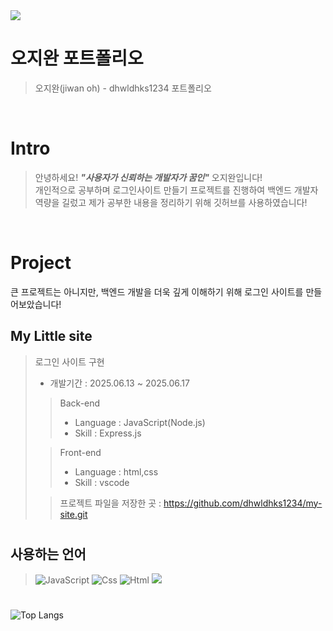 
<img src="https://capsule-render.vercel.app/api?type=waving&color=auto&height=300&section=header&text=Welcome&desc=My%20Github%20Page!%20&descAlignY=66&descAlign=62&render&fontSize=90" />

<br />

# 오지완 포트폴리오

> 오지완(jiwan oh) - dhwldhks1234 포트폴리오

<br />

# Intro

> 안녕하세요! ***"사용자가 신뢰하는 개발자가 꿈인"*** 오지완입니다!  
> 개인적으로 공부하며 로그인사이트 만들기 프로젝트를 진행하여 백엔드 개발자 역량을 길렀고
> 제가 공부한 내용을 정리하기 위해 깃허브를 사용하였습니다!

<br />

# Project
큰 프로젝트는 아니지만, 백엔드 개발을 더욱 깊게 이해하기 위해
로그인 사이트를 만들어보았습니다!

## My Little site

> 로그인 사이트 구현
>
> - 개발기간 : 2025.06.13 ~ 2025.06.17
>
>> Back-end
>> - Language : JavaScript(Node.js) 
>> - Skill : Express.js 
>
>> Front-end
>> - Language : html,css
>> - Skill : vscode
>>
>
>> 프로젝트 파일을 저장한 곳 : https://github.com/dhwldhks1234/my-site.git
# 

## 사용하는 언어
> <img alt="JavaScript" src ="https://img.shields.io/badge/JavaScriipt-F7DF1E.svg?&style=for-the-badge&logo=JavaScript&logoColor=black"/>
> <img alt="Css" src ="https://img.shields.io/badge/CSS-1572B6.svg?&style=for-the-badge&logo=CSS&logoColor=white"/>
> <img alt="Html" src ="https://img.shields.io/badge/HTML-E34F26.svg?&style=for-the-badge&logo=HTML&logoColor=white"/>
> <img src="https://img.shields.io/badge/Java-007396?style=flat&logo=OpenJDK&logoColor=white"/>
#
![Top Langs](https://github-readme-stats.vercel.app/api/top-langs/?username=dhwldhks1234)
